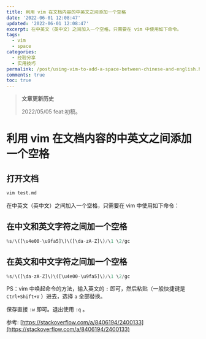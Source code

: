 ```yaml
---
title: 利用 vim 在文档内容的中英文之间添加一个空格
date: '2022-06-01 12:08:47'
updated: '2022-06-01 12:08:47'
excerpt: 在中英文（英中文）之间加入一个空格，只需要在 vim 中使用如下命令。
tags:
  - vim
  - space
categories:
  - 经验分享
  - 实用技巧
permalink: /post/using-vim-to-add-a-space-between-chinese-and-english.html
comments: true
toc: true
---
```

> **文章更新历史**
>
> 2022/05/05 feat:初稿。

# 利用 vim 在文档内容的中英文之间添加一个空格

## 打开文档

```bash
vim test.md
```

在中英文（英中文）之间加入一个空格，只需要在 vim 中使用如下命令：

## 在中文和英文字符之间加一个空格

```javascript
%s/\([\u4e00-\u9fa5]\)\([\da-zA-Z]\)/\1 \2/gc
```

## 在英文和中文字符之间加一个空格

```javascript
%s/\([\da-zA-Z]\)\([\u4e00-\u9fa5]\)/\1 \2/gc
```

PS：vim 中唤起命令的方法，输入英文的 `:` 即可，然后粘贴（一般快捷键是 `Ctrl+Shift+V` ）进去，选择 `a` 全部替换。

保存直接 `:w` 即可。退出使用 `:q` 。

参考: [https://stackoverflow.com/a/8406194/2400133](https://stackoverflow.com/a/8406194/2400133)